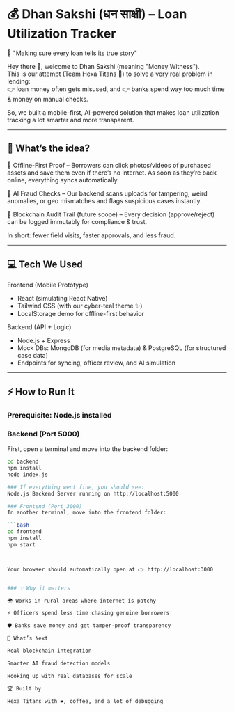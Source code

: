 # 💰 Dhan Sakshi (धन साक्षी) – Loan Utilization Tracker  

🚀 "Making sure every loan tells its true story"  

Hey there 👋, welcome to Dhan Sakshi (meaning "Money Witness").  
This is our attempt (Team Hexa Titans 🚀) to solve a very real problem in lending:  
👉 loan money often gets misused, and 👉 banks spend way too much time & money on manual checks.  

So, we built a mobile-first, AI-powered solution that makes loan utilization tracking a lot smarter and more transparent.  

---

## 🌟 What’s the idea?  

📱 Offline-First Proof – Borrowers can click photos/videos of purchased assets and save them even if there’s no internet. As soon as they’re back online, everything syncs automatically.  

🤖 AI Fraud Checks – Our backend scans uploads for tampering, weird anomalies, or geo mismatches and flags suspicious cases instantly.  

🔗 Blockchain Audit Trail (future scope) – Every decision (approve/reject) can be logged immutably for compliance & trust.  

In short: fewer field visits, faster approvals, and less fraud.  

---

## 💻 Tech We Used  

Frontend (Mobile Prototype)  
- React (simulating React Native)  
- Tailwind CSS (with our cyber-teal theme ✨)  
- LocalStorage demo for offline-first behavior  

Backend (API + Logic)  
- Node.js + Express  
- Mock DBs: MongoDB (for media metadata) & PostgreSQL (for structured case data)  
- Endpoints for syncing, officer review, and AI simulation

---
## ⚡ How to Run It  

### Prerequisite: Node.js installed  

### Backend (Port 5000)  
First, open a terminal and move into the backend folder:  
```bash
cd backend
npm install
node index.js

### If everything went fine, you should see:
Node.js Backend Server running on http://localhost:5000

### Frontend (Port 3000)  
In another terminal, move into the frontend folder:

```bash
cd frontend
npm install
npm start



Your browser should automatically open at 👉 http://localhost:3000


### 💡 Why it matters

🌍 Works in rural areas where internet is patchy

⚡ Officers spend less time chasing genuine borrowers

🛡️ Banks save money and get tamper-proof transparency

🚀 What’s Next

Real blockchain integration

Smarter AI fraud detection models

Hooking up with real databases for scale

🏆 Built by

Hexa Titans with ❤️, coffee, and a lot of debugging
